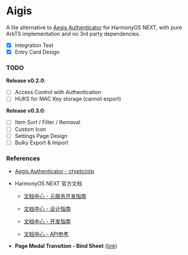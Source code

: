 # Aigis

A lite alternative to [Aegis Authenticator](https://github.com/beemdevelopment/Aegis) for HarmonyOS NEXT, with pure ArkTS implementation and no 3rd party dependencies.
- [x] Integration Test
- [x] Entry Card Design
### TODO

**Release v0.2.0**:
- [ ] Access Control with Authentication
- [ ] HUKS for MAC Key storage (cannot export)

**Release v0.3.0**:
- [ ] Item Sort / Filter / Removal
- [ ] Custom Icon
- [ ] Settings Page Design
- [ ] Bulky Export & Import

### References

- [Aegis Authenticator - ctypto/otp](https://github.com/beemdevelopment/Aegis/tree/master/app/src/main/java/com/beemdevelopment/aegis/crypto/otp)

- HarmonyOS NEXT 官方文档
  
  - [文档中心 - 元服务开发指南](https://developer.huawei.com/consumer/cn/doc/atomic-guides-V5/atomic-service-V5)

  - [文档中心 - 设计指南](https://developer.huawei.com/consumer/cn/doc/design-guides/design-concepts-0000001795698445)

  - [文档中心 - 开发指南](https://developer.huawei.com/consumer/cn/doc/harmonyos-guides-V5/application-dev-guide-V5?catalogVersion=V5)

  - [文档中心 - API参考](https://developer.huawei.com/consumer/cn/doc/harmonyos-references-V5/development-intro-api-V5?catalogVersion=V5)


- **Page Modal Transition - Bind Sheet** ([link](https://developer.huawei.com/consumer/cn/doc/harmonyos-references-V5/ts-universal-attributes-sheet-transition-V5#bindsheet))
